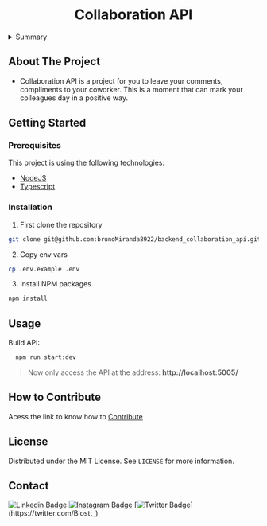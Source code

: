 <h1 align="center">Collaboration API</h1>

<details>
  <summary>Summary</summary>
  <ol>
    <li>
      <a href="#about-the-project">About The Project</a>
    </li>
    <li>
      <a href="#getting-started">Getting Started</a>
      <ul>
        <li><a href="#prerequisites">Prerequisites</a></li>
        <li><a href="#installation">Installation</a></li>
      </ul>
    </li>
    <li><a href="#usage">Usage</a></li>
    <li><a href="#roadmap">Roadmap</a></li>
    <li><a href="#contributing">Contributing</a></li>
    <li><a href="#license">License</a></li>
    <li><a href="#contact">Contact</a></li>
    <li><a href="#acknowledgements">Acknowledgements</a></li>
  </ol>
</details>


## About The Project

- Collaboration API is a project for you to leave your comments, compliments to your coworker. This is a moment that can mark your colleagues day in a positive way.



## Getting Started


### Prerequisites

This project is using the following technologies:
- [NodeJS][node]
- [Typescript][typescript]


### Installation

1. First clone the repository
  ```bash
  git clone git@github.com:brunoMiranda8922/backend_collaboration_api.git
  ```
2. Copy env vars
  ```bash
  cp .env.example .env
  ```
3. Install NPM packages
  ```sh
  npm install
  ```

## Usage

Build API:

```bash
  npm run start:dev
```
> Now only access the API at the address: **http://localhost:5005/**

## How to Contribute

Acess the link to know how to [Contribute](./CONTRIBUTING.md)

## License

Distributed under the MIT License. See `LICENSE` for more information.


## Contact

[![Linkedin Badge](https://img.shields.io/badge/-LinkedIn-blue?style=flat-square&logo=Linkedin&logoColor=white&link=https://www.linkedin.com/in/bruno-miranda-a6b510156/)](https://www.linkedin.com/in/bruno-miranda-a6b510156/)
[![Instagram Badge](https://img.shields.io/badge/-Instagram-%23E4405F?style=flat-square&logo=instagram&logoColor=white&link=https://www.instagram.com/blostt_/)](https://www.instagram.com/blostt_/)
[![Twitter Badge](https://img.shields.io/badge/-Twitter-1ca0f1?style=flat-square&labelColor=1ca0f1&logo=twitter&logoColor=white&link=https://twitter.com/Blostt_)](https://twitter.com/Blostt_)


[node]:https://nodejs.org/en/
[typescript]: https://www.typescriptlang.org/
